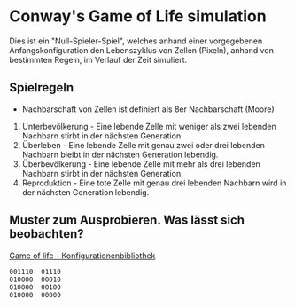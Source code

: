 # Conway's Game of Life simulation
Dies ist ein "Null-Spieler-Spiel", welches anhand einer vorgegebenen
Anfangskonfiguration den Lebenszyklus von Zellen (Pixeln), anhand von bestimmten
Regeln, im Verlauf der Zeit simuliert.

## Spielregeln
- Nachbarschaft von Zellen ist definiert als 8er Nachbarschaft (Moore)
1. Unterbevölkerung - Eine lebende Zelle mit weniger als zwei lebenden Nachbarn stirbt in der nächsten Generation.
2. Überleben - Eine lebende Zelle mit genau zwei oder drei lebenden Nachbarn bleibt in der nächsten Generation lebendig.
3. Überbevölkerung - Eine lebende Zelle mit mehr als drei lebenden Nachbarn stirbt in der nächsten Generation.
4. Reproduktion - Eine tote Zelle mit genau drei lebenden Nachbarn wird in der nächsten Generation lebendig.

## Muster zum Ausprobieren. Was lässt sich beobachten?
[Game of life - Konfigurationenbibliothek](https://conwaylife.appspot.com/library/)

```
001110  01110
010000  00010
010000  00100
010000  00000
```
